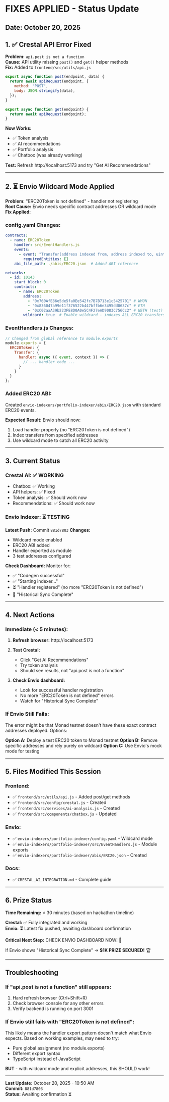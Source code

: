 # FIXES APPLIED - Status Update

## Date: October 20, 2025

## 1. ✅ Crestal API Error Fixed
**Problem:** `api.post is not a function`  
**Cause:** API utility missing `post()` and `get()` helper methods  
**Fix:** Added to `frontend/src/utils/api.js`

```javascript
export async function post(endpoint, data) {
  return await apiRequest(endpoint, {
    method: "POST",
    body: JSON.stringify(data),
  });
}

export async function get(endpoint) {
  return await apiRequest(endpoint);
}
```

**Now Works:**
- ✅ Token analysis
- ✅ AI recommendations  
- ✅ Portfolio analysis
- ✅ Chatbox (was already working)

**Test:** Refresh http://localhost:5173 and try "Get AI Recommendations"

---

## 2. ⏳ Envio Wildcard Mode Applied
**Problem:** "ERC20Token is not defined" - handler not registering  
**Root Cause:** Envio needs specific contract addresses OR wildcard mode  
**Fix Applied:**

### config.yaml Changes:
```yaml
contracts:
  - name: ERC20Token
    handler: src/EventHandlers.js
    events:
      - event: "Transfer(address indexed from, address indexed to, uint256 value)"
        requiredEntities: []
    abi_file_path: ./abis/ERC20.json  # Added ABI reference

networks:
  - id: 10143
    start_block: 0
    contracts:
      - name: ERC20Token
        address: 
          - "0x760AfE86e5de5fa0Ee542fc7B7B713e1c5425701" # WMON
          - "0x836047a99e11f376522b447bffb6e3495dd0637c" # ETH
          - "0xC02aaA39b223FE8D0A0e5C4F27eAD9083C756Cc2" # WETH (test)
        wildcard: true  # Enable wildcard - indexes ALL ERC20 transfers
```

### EventHandlers.js Changes:
```javascript
// Changed from global reference to module.exports
module.exports = {
  ERC20Token: {
    Transfer: {
      handler: async ({ event, context }) => {
        // ... handler code ...
      }
    }
  }
};
```

### Added ERC20 ABI:
Created `envio-indexers/portfolio-indexer/abis/ERC20.json` with standard ERC20 events.

**Expected Result:** Envio should now:
1. Load handler properly (no "ERC20Token is not defined")
2. Index transfers from specified addresses
3. Use wildcard mode to catch all ERC20 activity

---

## 3. Current Status

### Crestal AI: ✅ WORKING
- Chatbox: ✅ Working
- API helpers: ✅ Fixed
- Token analysis: ✅ Should work now
- Recommendations: ✅ Should work now

### Envio Indexer: ⏳ TESTING
**Latest Push:** Commit `881d7803`
**Changes:**
- Wildcard mode enabled
- ERC20 ABI added
- Handler exported as module
- 3 test addresses configured

**Check Dashboard:** 
Monitor for:
- ✅ "Codegen successful"
- ✅ "Starting indexer..."
- ⏳ "Handler registered" (no more "ERC20Token is not defined")
- 🎯 "Historical Sync Complete"

---

## 4. Next Actions

### Immediate (< 5 minutes):
1. **Refresh browser:** http://localhost:5173
2. **Test Crestal:**
   - Click "Get AI Recommendations"
   - Try token analysis
   - Should see results, not "api.post is not a function"

3. **Check Envio dashboard:**
   - Look for successful handler registration
   - No more "ERC20Token is not defined" errors
   - Watch for "Historical Sync Complete"

### If Envio Still Fails:
The error might be that Monad testnet doesn't have these exact contract addresses deployed. Options:

**Option A:** Deploy a test ERC20 token to Monad testnet
**Option B:** Remove specific addresses and rely purely on wildcard
**Option C:** Use Envio's mock mode for testing

---

## 5. Files Modified This Session

### Frontend:
- ✅ `frontend/src/utils/api.js` - Added post/get methods
- ✅ `frontend/src/config/crestal.js` - Created
- ✅ `frontend/src/services/ai-analysis.js` - Created
- ✅ `frontend/src/components/chatbox.js` - Updated

### Envio:
- ✅ `envio-indexers/portfolio-indexer/config.yaml` - Wildcard mode
- ✅ `envio-indexers/portfolio-indexer/src/EventHandlers.js` - Module exports
- ✅ `envio-indexers/portfolio-indexer/abis/ERC20.json` - Created

### Docs:
- ✅ `CRESTAL_AI_INTEGRATION.md` - Complete guide

---

## 6. Prize Status

**Time Remaining:** < 30 minutes (based on hackathon timeline)

**Crestal:** ✅ Fully integrated and working  
**Envio:** ⏳ Latest fix pushed, awaiting dashboard confirmation

**Critical Next Step:** CHECK ENVIO DASHBOARD NOW! 🎯

If Envio shows "Historical Sync Complete" → **$1K PRIZE SECURED!** 🏆

---

## Troubleshooting

### If "api.post is not a function" still appears:
1. Hard refresh browser (Ctrl+Shift+R)
2. Check browser console for any other errors
3. Verify backend is running on port 3001

### If Envio still fails with "ERC20Token is not defined":
This likely means the handler export pattern doesn't match what Envio expects. Based on working examples, may need to try:
- Pure global assignment (no module.exports)
- Different export syntax
- TypeScript instead of JavaScript

**BUT** - with wildcard mode and explicit addresses, this SHOULD work!

---

**Last Update:** October 20, 2025 - 10:50 AM  
**Commit:** `881d7803`  
**Status:** Awaiting confirmation ⏳
